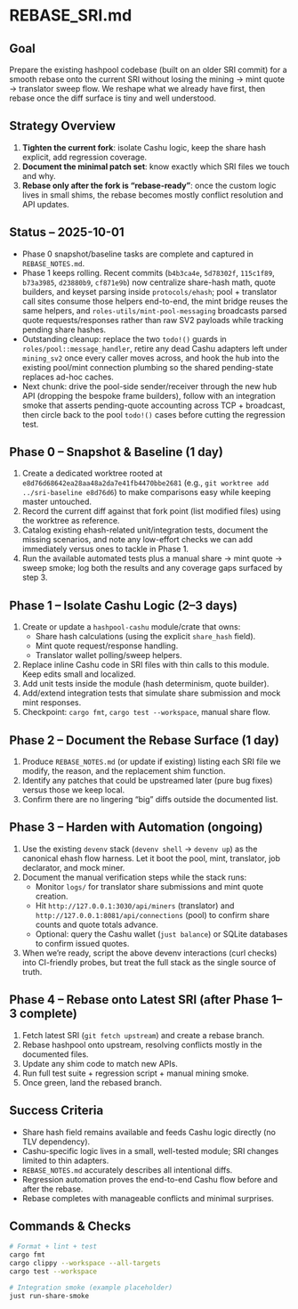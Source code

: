 # REBASE_SRI.md

## Goal
Prepare the existing hashpool codebase (built on an older SRI commit) for a smooth rebase onto the current SRI without losing the mining → mint quote → translator sweep flow. We reshape what we already have first, then rebase once the diff surface is tiny and well understood.

## Strategy Overview
1. **Tighten the current fork**: isolate Cashu logic, keep the share hash explicit, add regression coverage.
2. **Document the minimal patch set**: know exactly which SRI files we touch and why.
3. **Rebase only after the fork is “rebase-ready”**: once the custom logic lives in small shims, the rebase becomes mostly conflict resolution and API updates.

## Status – 2025-10-01
- Phase 0 snapshot/baseline tasks are complete and captured in `REBASE_NOTES.md`.
- Phase 1 keeps rolling. Recent commits (`b4b3ca4e`, `5d78302f`, `115c1f89`, `b73a3985`, `d23880b9`, `cf871e9b`) now centralize share-hash math, quote builders, and keyset parsing inside `protocols/ehash`; pool + translator call sites consume those helpers end-to-end, the mint bridge reuses the same helpers, and `roles-utils/mint-pool-messaging` broadcasts parsed quote requests/responses rather than raw SV2 payloads while tracking pending share hashes.
- Outstanding cleanup: replace the two `todo!()` guards in `roles/pool::message_handler`, retire any dead Cashu adapters left under `mining_sv2` once every caller moves across, and hook the hub into the existing pool/mint connection plumbing so the shared pending-state replaces ad-hoc caches.
- Next chunk: drive the pool-side sender/receiver through the new hub API (dropping the bespoke frame builders), follow with an integration smoke that asserts pending-quote accounting across TCP + broadcast, then circle back to the pool `todo!()` cases before cutting the regression test.

## Phase 0 – Snapshot & Baseline (1 day)
1. Create a dedicated worktree rooted at `e8d76d68642ea28aa48a2da7e41fb4470bbe2681` (e.g., `git worktree add ../sri-baseline e8d76d6`) to make comparisons easy while keeping master untouched.
2. Record the current diff against that fork point (list modified files) using the worktree as reference.
3. Catalog existing ehash-related unit/integration tests, document the missing scenarios, and note any low-effort checks we can add immediately versus ones to tackle in Phase 1.
4. Run the available automated tests plus a manual share → mint quote → sweep smoke; log both the results and any coverage gaps surfaced by step 3.

## Phase 1 – Isolate Cashu Logic (2–3 days)
1. Create or update a `hashpool-cashu` module/crate that owns:
   - Share hash calculations (using the explicit `share_hash` field).
   - Mint quote request/response handling.
   - Translator wallet polling/sweep helpers.
2. Replace inline Cashu code in SRI files with thin calls to this module. Keep edits small and localized.
3. Add unit tests inside the module (hash determinism, quote builder).
4. Add/extend integration tests that simulate share submission and mock mint responses.
5. Checkpoint: `cargo fmt`, `cargo test --workspace`, manual share flow.

## Phase 2 – Document the Rebase Surface (1 day)
1. Produce `REBASE_NOTES.md` (or update if existing) listing each SRI file we modify, the reason, and the replacement shim function.
2. Identify any patches that could be upstreamed later (pure bug fixes) versus those we keep local.
3. Confirm there are no lingering “big” diffs outside the documented list.

## Phase 3 – Harden with Automation (ongoing)
1. Use the existing `devenv` stack (`devenv shell` → `devenv up`) as the canonical ehash flow harness. Let it boot the pool, mint, translator, job declarator, and mock miner.
2. Document the manual verification steps while the stack runs:
   - Monitor `logs/` for translator share submissions and mint quote creation.
   - Hit `http://127.0.0.1:3030/api/miners` (translator) and `http://127.0.0.1:8081/api/connections` (pool) to confirm share counts and quote totals advance.
   - Optional: query the Cashu wallet (`just balance`) or SQLite databases to confirm issued quotes.
3. When we’re ready, script the above devenv interactions (curl checks) into CI-friendly probes, but treat the full stack as the single source of truth.

## Phase 4 – Rebase onto Latest SRI (after Phase 1–3 complete)
1. Fetch latest SRI (`git fetch upstream`) and create a rebase branch.
2. Rebase hashpool onto upstream, resolving conflicts mostly in the documented files.
3. Update any shim code to match new APIs.
4. Run full test suite + regression script + manual mining smoke.
5. Once green, land the rebased branch.

## Success Criteria
- Share hash field remains available and feeds Cashu logic directly (no TLV dependency).
- Cashu-specific logic lives in a small, well-tested module; SRI changes limited to thin adapters.
- `REBASE_NOTES.md` accurately describes all intentional diffs.
- Regression automation proves the end-to-end Cashu flow before and after the rebase.
- Rebase completes with manageable conflicts and minimal surprises.

## Commands & Checks
```bash
# Format + lint + test
cargo fmt
cargo clippy --workspace --all-targets
cargo test --workspace

# Integration smoke (example placeholder)
just run-share-smoke
```
